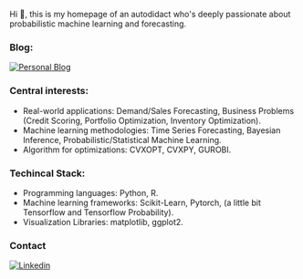 Hi 🤗, this is my homepage of an autodidact who's deeply passionate about probabilistic machine learning and forecasting. 

### Blog:
[![Personal Blog](https://img.shields.io/badge/blog-black?logo=jekyll&logoColor=white&link=https://callmequant.github.io/)](https://callmequant.github.io/)

### Central interests:

- Real-world applications: Demand/Sales Forecasting, Business Problems (Credit Scoring, Portfolio Optimization, Inventory Optimization).
- Machine learning methodologies: Time Series Forecasting, Bayesian Inference, Probabilistic/Statistical Machine Learning.
- Algorithm for optimizations: CVXOPT, CVXPY, GUROBI.

### Techincal Stack:

- Programming languages: Python, R.
- Machine learning frameworks: Scikit-Learn, Pytorch, (a little bit Tensorflow and Tensorflow Probability).
- Visualization Libraries: matplotlib, ggplot2.

### Contact 
[![Linkedin](https://img.shields.io/badge/linkedin-black?logo=Linkedin&logoColor=white&link=https://www.linkedin.com/in/binh-ho-899390193/)](https://www.linkedin.com/in/binh-ho-899390193/)
